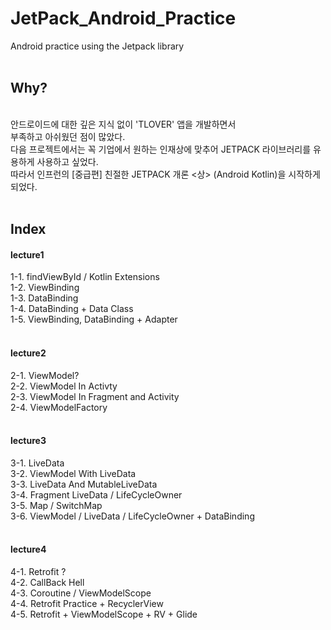 # JetPack_Android_Practice
Android practice using the Jetpack library
<br>
<br>
<h2>Why?</h2>
<br>
안드로이드에 대한 깊은 지식 없이 'TLOVER' 앱을 개발하면서<br>
부족하고 아쉬웠던 점이 많았다.<br>
다음 프로젝트에서는 꼭 기업에서 원하는 인재상에 맞추어 JETPACK 라이브러리를 유용하게 사용하고 싶었다.<br>
따라서 인프런의 [중급편] 친절한 JETPACK 개론 <상> (Android Kotlin)을 시작하게 되었다.
<br>
<br>
<h2>Index</h2>
<h4>lecture1</h4>
1-1. findViewById / Kotlin Extensions
<br>
1-2. ViewBinding
<br>
1-3. DataBinding
<br>
1-4. DataBinding + Data Class
<br>
1-5. ViewBinding, DataBinding + Adapter
<br>
<br>
<h4>lecture2</h4>
2-1. ViewModel?
<br>
2-2. ViewModel In Activty
<br>
2-3. ViewModel In Fragment and Activity
<br>
2-4. ViewModelFactory
<br>
<br>
<h4>lecture3</h4>
3-1. LiveData
<br>
3-2. ViewModel With LiveData
<br>
3-3. LiveData And MutableLiveData
<br>
3-4. Fragment LiveData / LifeCycleOwner
<br>
3-5. Map / SwitchMap
<br>
3-6. ViewModel / LiveData / LifeCycleOwner + DataBinding
<br>
<br>
<h4>lecture4</h4>
4-1. Retrofit ?
<br>
4-2. CallBack Hell
<br>
4-3. Coroutine / ViewModelScope
<br>
4-4. Retrofit Practice + RecyclerView
<br>
4-5. Retrofit + ViewModelScope + RV + Glide

